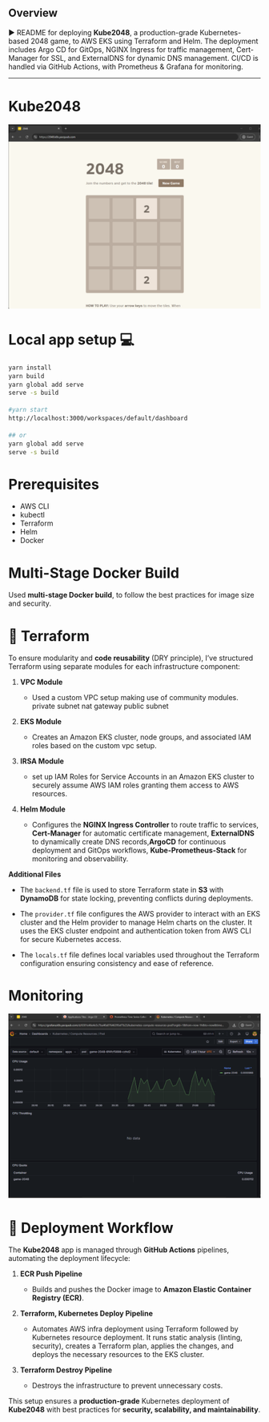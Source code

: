 ## Overview

► README for deploying **Kube2048**, a production-grade Kubernetes-based 2048 game, to AWS EKS using Terraform and Helm. The deployment includes Argo CD for GitOps, NGINX Ingress for traffic management, Cert-Manager for SSL, and ExternalDNS for dynamic DNS management. CI/CD is handled via GitHub Actions, with Prometheus & Grafana for monitoring.

---

# Kube2048
![App](./imgs/2048.png)

# Local app setup 💻
```bash
yarn install
yarn build
yarn global add serve
serve -s build

#yarn start
http://localhost:3000/workspaces/default/dashboard

## or
yarn global add serve
serve -s build
```

# Prerequisites

- AWS CLI
- kubectl
- Terraform
- Helm
- Docker

# Multi-Stage Docker Build

Used **multi-stage Docker build**, to follow the best practices for image size and security.

# 📂 Terraform

To ensure modularity and **code reusability** (DRY principle), I’ve structured Terraform using separate modules for each infrastructure component:

1. **VPC Module**
   - Used a custom VPC setup making use of community modules. private subnet nat gateway public subnet

2. **EKS Module**
   - Creates an Amazon EKS cluster, node groups, and associated IAM roles based on the custom vpc setup.
  
3. **IRSA Module**
   - set up IAM Roles for Service Accounts in an Amazon EKS cluster to securely assume AWS IAM roles granting them access to AWS resources.

4. **Helm Module**
   - Configures the **NGINX Ingress Controller** to route traffic to services, **Cert-Manager** for automatic certificate management, **ExternalDNS** to dynamically create DNS records,**ArgoCD** for continuous deployment and GitOps workflows, **Kube-Prometheus-Stack** for monitoring and observability.

**Additional Files**

   - The `backend.tf` file is used to store Terraform state in **S3** with **DynamoDB** for state locking, preventing conflicts during deployments.

   - The `provider.tf` file configures the AWS provider to interact with an EKS cluster and the Helm provider to manage Helm charts on the cluster. It uses the EKS cluster endpoint and authentication token from AWS CLI for secure Kubernetes access.

   - The `locals.tf` file defines local variables used throughout the Terraform configuration ensuring consistency and ease of reference.

# Monitoring
![App](./imgs/grafana.png)

# 🚀 Deployment Workflow

The **Kube2048** app is managed through **GitHub Actions** pipelines, automating the deployment lifecycle:

1. **ECR Push Pipeline**
   - Builds and pushes the Docker image to **Amazon Elastic Container Registry (ECR)**.

2. **Terraform, Kubernetes Deploy Pipeline**
   - Automates AWS infra deployment using Terraform followed by Kubernetes resource deployment. It runs static analysis (linting, security), creates a Terraform plan, applies the changes, and deploys the necessary resources to the EKS cluster.

3. **Terraform Destroy Pipeline**
   - Destroys the infrastructure to prevent unnecessary costs.

This setup ensures a **production-grade** Kubernetes deployment of **Kube2048** with best practices for **security, scalability, and maintainability**.


